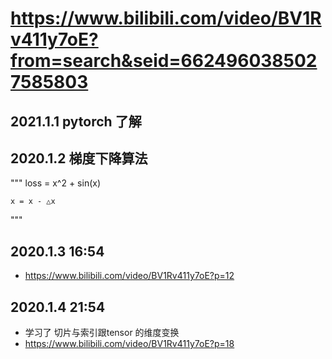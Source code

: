 # https://www.bilibili.com/video/BV1Rv411y7oE?from=search&seid=6624960385027585803

## 2021.1.1 pytorch 了解

## 2020.1.2 梯度下降算法

"""
    loss = x^2 + sin(x)

    x = x - △x
"""

## 2020.1.3 16:54
* https://www.bilibili.com/video/BV1Rv411y7oE?p=12

## 2020.1.4 21:54
* 学习了 切片与索引跟tensor 的维度变换
* https://www.bilibili.com/video/BV1Rv411y7oE?p=18